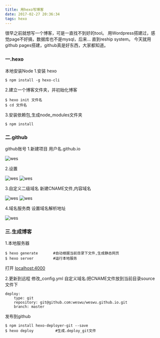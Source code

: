 ```yaml
---
title: 用hexo写博客
date: 2017-02-27 20:36:34
tags: hexo
---
```


  很早之前就想写一个博客，可是一直找不到好的tool。
  用Wordpress搭建过，感觉page不好搞，数据库也不是mysql，后来... 直到reship system。
  今天就用github pages搭建，github真是好东西，大家都知道。

### 一.hexo
本地安装Node
1.安装 hexo

```
$ npm install -g hexo-cli
```

2.建立一个博客文件夹，并初始化博客
```
$ hexo init 文件名
$ cd 文件名
```

3.安装依赖包,生成node_modules文件夹
```
$ npm install
```


### 二.github
github账号
1.新建项目   用户名.github.io

![wes](http://om1ci69wa.bkt.clouddn.com/git_pages1.png)

2.设置

![wes](http://om1ci69wa.bkt.clouddn.com/git_pages2.png)
![wes](http://om1ci69wa.bkt.clouddn.com/git_pages3.png)

3.自定义二级域名
新建CNAME文件,内容域名

![wes](http://om1ci69wa.bkt.clouddn.com/git_pages4.png)
![wes](http://om1ci69wa.bkt.clouddn.com/git_pages5.png)

4.域名服务商 设置域名解析地址

![wes](http://om1ci69wa.bkt.clouddn.com/git_pages6.png)



### 三.生成博客
1.本地服务器

```
$ hexo generate       #自动根据当前目录下文件,生成静态网页
$ hexo server         #运行本地服务
```

打开 [localhost:4000](http://localhost:4000)

2.更新到远程
修改_config.yml 
自定义域名:把CNAME文件放到当前目录source文件下

```
deploy:
    type: git
    repository: git@github.com:weswu/weswu.github.io.git
    branch: master
```

发布到github

```
$ npm install hexo-deployer-git --save
$ hexo deploy          #生成.deploy_git文件
```

